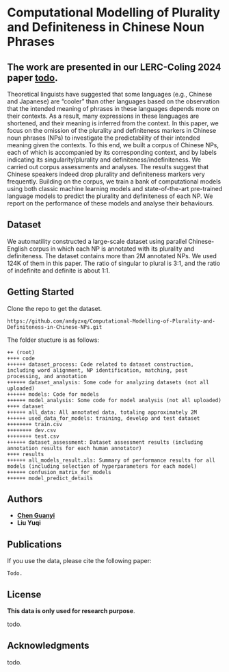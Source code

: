 # Computational Modelling of Plurality and Definiteness in Chinese Noun Phrases

## The work are presented in our LERC-Coling 2024 paper [todo]().

Theoretical linguists have suggested that some languages (e.g., Chinese and Japanese) are “cooler” than other languages based on the observation that the intended meaning of phrases in these languages depends more on their contexts. As a result, many expressions in these languages are shortened, and their meaning is inferred from the context. In this paper, we focus on the omission of the plurality and definiteness markers in Chinese noun phrases (NPs) to investigate the predictability of their intended meaning given the contexts. To this end, we built a corpus of Chinese NPs, each of which is accompanied by its corresponding context, and by labels indicating its singularity/plurality and definiteness/indefiniteness. We carried out corpus assessments and analyses. The results suggest that Chinese speakers indeed drop plurality and definiteness markers very frequently. Building on the corpus, we train a bank of computational models using both classic machine learning models and state-of-the-art pre-trained language models to predict the plurality and definiteness of each NP. We report on the performance of these models and analyse their behaviours.

## Dataset

We automatility constructed a large-scale dataset using parallel Chinese-English corpus in which each NP is annotated with its plurality and definiteness. The dataset contains more than 2M annotated NPs. We used 124K of them in this paper. The ratio of singular to plural is 3:1, and the ratio of indefinite and definite is about 1:1.

## Getting Started

Clone the repo to get the dataset.

```
https://github.com/andyzxq/Computational-Modelling-of-Plurality-and-Definiteness-in-Chinese-NPs.git
```

The folder stucture is as follows:

```
++ (root)
++++ code
++++++ dataset_process: Code related to dataset construction, including word alignment, NP identification, matching, post processing, and annotation
++++++ dataset_analysis: Some code for analyzing datasets (not all uploaded)
++++++ models: Code for models
++++++ model_analysis: Some code for model analysis (not all uploaded)
++++ dataset
++++++ all_data: All annotated data, totaling approximately 2M
++++++ used_data_for_models: training, develop and test dataset
++++++++ train.csv
++++++++ dev.csv
++++++++ test.csv
++++++ dataset_assessment: Dataset assessment results (including annotation results for each human annotator)
++++ results
++++++ all_models_result.xls: Summary of performance results for all models (including selection of hyperparameters for each model)
++++++ confusion_matrix_for_models
++++++ model_predict_details
```

## Authors

* [**Chen Guanyi**](https://a-quei.github.io)
* **Liu Yuqi**

## Publications


If you use the data, please cite the following paper:

```
Todo.
```

## License

**This data is only used for research purpose**. 

todo.

## Acknowledgments

todo.
